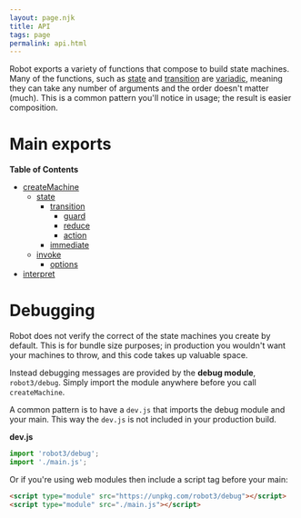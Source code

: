 ```yaml
---
layout: page.njk
title: API
tags: page
permalink: api.html
---
```


Robot exports a variety of functions that compose to build state machines. Many of the functions, such as [state](#state) and [transition](#transition) are [variadic](https://en.wikipedia.org/wiki/Variadic_function), meaning they can take any number of arguments and the order doesn't matter (much). This is a common pattern you'll notice in usage; the result is easier composition.

# Main exports

__Table of Contents__

* [createMachine](./api/createMachine.html)
  * [state](./api/state.html)
    * [transition](./api/transition.html)
      * [guard](./api/guard.html)
      * [reduce](./api/reduce.html)
      * [action](./api/action.html)
    * [immediate](./api/immediate.html)
  * [invoke](./api/invoke.html)
    * [options](./api/options.html)
* [interpret](./api/interpret.html)

# Debugging

Robot does not verify the correct of the state machines you create by default. This is for bundle size purposes; in production you wouldn't want your machines to throw, and this code takes up valuable space.

Instead debugging messages are provided by the __debug module__, `robot3/debug`. Simply import the module anywhere before you call `createMachine`.

A common pattern is to have a `dev.js` that imports the debug module and your main. This way the `dev.js` is not included in your production build.

__dev.js__

```js
import 'robot3/debug';
import './main.js';
```

Or if you're using web modules then include a script tag before your main:

```html
<script type="module" src="https://unpkg.com/robot3/debug"></script>
<script type="module" src="./main.js"></script>
```